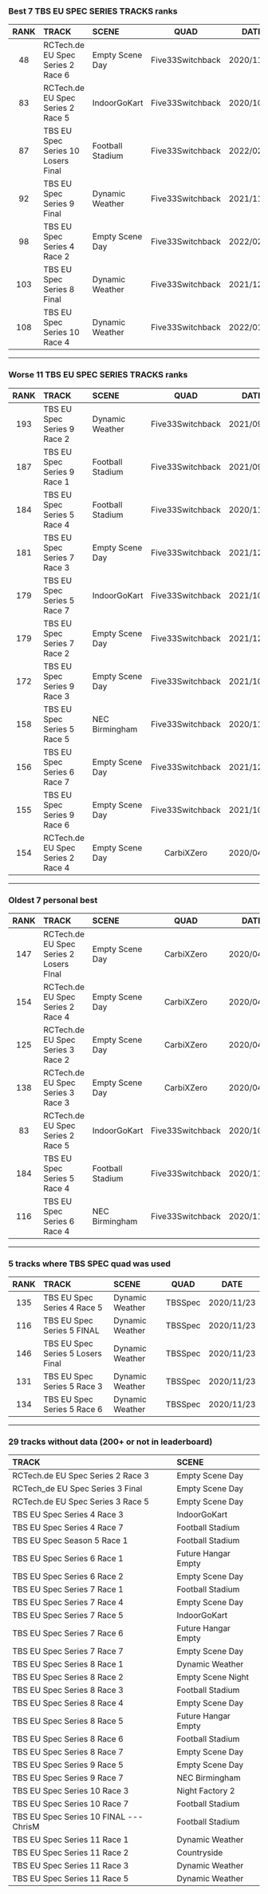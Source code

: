 ### Best 7 TBS EU SPEC SERIES TRACKS ranks
|RANK|TRACK|SCENE|QUAD|DATE|
|:---:|:---|:---|:---:|:---:|
|48|RCTech.de EU Spec Series 2 Race 6|Empty Scene Day|Five33Switchback|2020/11/13|
|83|RCTech.de EU Spec Series 2 Race 5|IndoorGoKart|Five33Switchback|2020/10/01|
|87|TBS EU Spec Series 10 Losers Final|Football Stadium|Five33Switchback|2022/02/19|
|92|TBS EU Spec Series 9 Final|Dynamic Weather|Five33Switchback|2021/11/15|
|98|TBS EU Spec Series 4 Race 2|Empty Scene Day|Five33Switchback|2022/02/15|
|103|TBS EU Spec Series 8 Final|Dynamic Weather|Five33Switchback|2021/12/04|
|108|TBS EU Spec Series 10 Race 4|Dynamic Weather|Five33Switchback|2022/01/08|
---
### Worse 11 TBS EU SPEC SERIES TRACKS ranks
|RANK|TRACK|SCENE|QUAD|DATE|
|:---:|:---|:---|:---:|:---:|
|193|TBS EU Spec Series 9 Race 2|Dynamic Weather|Five33Switchback|2021/09/18|
|187|TBS EU Spec Series 9 Race 1|Football Stadium|Five33Switchback|2021/09/16|
|184|TBS EU Spec Series 5 Race 4|Football Stadium|Five33Switchback|2020/11/03|
|181|TBS EU Spec Series 7 Race 3|Empty Scene Day|Five33Switchback|2021/12/17|
|179|TBS EU Spec Series 5 Race 7|IndoorGoKart|Five33Switchback|2021/10/07|
|179|TBS EU Spec Series 7 Race 2|Empty Scene Day|Five33Switchback|2021/12/20|
|172|TBS EU Spec Series 9 Race 3|Empty Scene Day|Five33Switchback|2021/10/03|
|158|TBS EU Spec Series 5 Race 5|NEC Birmingham|Five33Switchback|2020/11/04|
|156|TBS EU Spec Series 6 Race 7|Empty Scene Day|Five33Switchback|2021/12/17|
|155|TBS EU Spec Series 9 Race 6|Empty Scene Day|Five33Switchback|2021/10/22|
|154|RCTech.de EU Spec Series 2 Race 4|Empty Scene Day|CarbiXZero|2020/04/06|
---
### Oldest 7 personal best
|RANK|TRACK|SCENE|QUAD|DATE|
|:---:|:---|:---|:---:|:---:|
|147|RCTech.de EU Spec Series 2 Losers FInal|Empty Scene Day|CarbiXZero|2020/04/06|
|154|RCTech.de EU Spec Series 2 Race 4|Empty Scene Day|CarbiXZero|2020/04/06|
|125|RCTech.de EU Spec Series 3 Race 2|Empty Scene Day|CarbiXZero|2020/04/06|
|138|RCTech.de EU Spec Series 3 Race 3|Empty Scene Day|CarbiXZero|2020/04/06|
|83|RCTech.de EU Spec Series 2 Race 5|IndoorGoKart|Five33Switchback|2020/10/01|
|184|TBS EU Spec Series 5 Race 4|Football Stadium|Five33Switchback|2020/11/03|
|116|TBS EU Spec Series 6 Race 4|NEC Birmingham|Five33Switchback|2020/11/03|
---
### 5 tracks where TBS SPEC quad was used
|RANK|TRACK|SCENE|QUAD|DATE|
|:---:|:---|:---|:---:|:---:|
|135|TBS EU Spec Series 4 Race 5|Dynamic Weather|TBSSpec|2020/11/23|
|116|TBS EU Spec Series 5 FINAL|Dynamic Weather|TBSSpec|2020/11/23|
|146|TBS EU Spec Series 5 Losers Final|Dynamic Weather|TBSSpec|2020/11/23|
|131|TBS EU Spec Series 5 Race 3|Dynamic Weather|TBSSpec|2020/11/23|
|134|TBS EU Spec Series 5 Race 6|Dynamic Weather|TBSSpec|2020/11/23|
---
### 29 tracks without data (200+ or not in leaderboard)
|TRACK|SCENE|
|:---|:---|
|RCTech.de EU Spec Series 2 Race 3|Empty Scene Day|
|RCTech_de EU Spec Series 3 Final|Empty Scene Day|
|RCTech.de EU Spec Series 3 Race 5|Empty Scene Day|
|TBS EU Spec Series 4 Race 3|IndoorGoKart|
|TBS EU Spec Series 4 Race 7|Football Stadium|
|TBS EU Spec Season 5 Race 1|Football Stadium|
|TBS EU Spec Series 6 Race 1|Future Hangar Empty|
|TBS EU Spec Series 6 Race 2|Empty Scene Day|
|TBS EU Spec Series 7 Race 1|Football Stadium|
|TBS EU Spec Series 7 Race 4|Empty Scene Day|
|TBS EU Spec Series 7 Race 5|IndoorGoKart|
|TBS EU Spec Series 7 Race 6|Future Hangar Empty|
|TBS EU Spec Series 7 Race 7|Empty Scene Day|
|TBS EU Spec Series 8 Race 1|Dynamic Weather|
|TBS EU Spec Series 8 Race 2|Empty Scene Night|
|TBS EU Spec Series 8 Race 3|Football Stadium|
|TBS EU Spec Series 8 Race 4|Empty Scene Day|
|TBS EU Spec Series 8 Race 5|Future Hangar Empty|
|TBS EU Spec Series 8 Race 6|Football Stadium|
|TBS EU Spec Series 8 Race 7|Empty Scene Day|
|TBS EU Spec Series 9 Race 5|Empty Scene Day|
|TBS EU Spec Series 9 Race 7|NEC Birmingham|
|TBS EU Spec Series 10 Race 3|Night Factory 2|
|TBS EU Spec Series 10 Race 7|Football Stadium|
|TBS EU Spec Series 10 FINAL --- ChrisM|Football Stadium|
|TBS EU Spec Series 11 Race 1|Dynamic Weather|
|TBS EU Spec Series 11 Race 2|Countryside|
|TBS EU Spec Series 11 Race 3|Dynamic Weather|
|TBS EU Spec Series 11 Race 5|Dynamic Weather|
